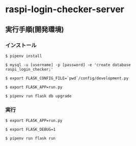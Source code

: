 # raspi-login-checker-server

## 実行手順(開発環境)

### インストール

```
$ pipenv install 

$ mysql -u [username] -p [password] -e 'create database raspi_login_checker;'

$ export FLASK_CONFIG_FILE=`pwd`/config/development.py

$ export FLASK_APP=run.py

$ pipenv run flask db upgrade
```

### 実行

```
$ export FLASK_APP=run.py

$ export FLASK_DEBUG=1

$ pipenv run flask run
```
